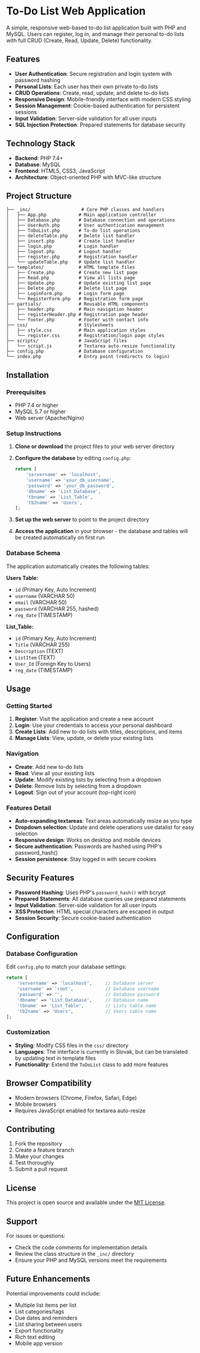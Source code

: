 # To-Do List Web Application

A simple, responsive web-based to-do list application built with PHP and MySQL. Users can register, log in, and manage their personal to-do lists with full CRUD (Create, Read, Update, Delete) functionality.

## Features

- **User Authentication**: Secure registration and login system with password hashing
- **Personal Lists**: Each user has their own private to-do lists
- **CRUD Operations**: Create, read, update, and delete to-do lists
- **Responsive Design**: Mobile-friendly interface with modern CSS styling
- **Session Management**: Cookie-based authentication for persistent sessions
- **Input Validation**: Server-side validation for all user inputs
- **SQL Injection Protection**: Prepared statements for database security

## Technology Stack

- **Backend**: PHP 7.4+
- **Database**: MySQL
- **Frontend**: HTML5, CSS3, JavaScript
- **Architecture**: Object-oriented PHP with MVC-like structure

## Project Structure

```
├── _inc/                   # Core PHP classes and handlers
│   ├── App.php            # Main application controller
│   ├── Database.php       # Database connection and operations
│   ├── UserAuth.php       # User authentication management
│   ├── ToDoList.php       # To-do list operations
│   ├── deleteTable.php    # Delete list handler
│   ├── insert.php         # Create list handler
│   ├── login.php          # Login handler
│   ├── logout.php         # Logout handler
│   ├── register.php       # Registration handler
│   └── updateTable.php    # Update list handler
├── templates/             # HTML template files
│   ├── Create.php         # Create new list page
│   ├── Read.php           # View all lists page
│   ├── Update.php         # Update existing list page
│   ├── Delete.php         # Delete list page
│   ├── LoginForm.php      # Login form page
│   └── RegisterForm.php   # Registration form page
├── partials/              # Reusable HTML components
│   ├── header.php         # Main navigation header
│   ├── registerHeader.php # Registration page header
│   └── footer.php         # Footer with contact info
├── css/                   # Stylesheets
│   ├── style.css          # Main application styles
│   └── register.css       # Registration/login page styles
├── scripts/               # JavaScript files
│   └── script.js          # Textarea auto-resize functionality
├── config.php             # Database configuration
└── index.php              # Entry point (redirects to login)
```

## Installation

### Prerequisites

- PHP 7.4 or higher
- MySQL 5.7 or higher
- Web server (Apache/Nginx)

### Setup Instructions

1. **Clone or download** the project files to your web server directory

2. **Configure the database** by editing `config.php`:
   ```php
   return [
       'servername' => 'localhost',
       'username' => 'your_db_username',
       'password' => 'your_db_password',
       'dbname' => 'List_Database',
       'tbname' => 'List_Table',
       'tb2name' => 'Users',
   ];
   ```

3. **Set up the web server** to point to the project directory

4. **Access the application** in your browser - the database and tables will be created automatically on first run

### Database Schema

The application automatically creates the following tables:

**Users Table:**
- `id` (Primary Key, Auto Increment)
- `username` (VARCHAR 50)
- `email` (VARCHAR 50)
- `password` (VARCHAR 255, hashed)
- `reg_date` (TIMESTAMP)

**List_Table:**
- `id` (Primary Key, Auto Increment)
- `Title` (VARCHAR 255)
- `Description` (TEXT)
- `ListItem` (TEXT)
- `User_Id` (Foreign Key to Users)
- `reg_date` (TIMESTAMP)

## Usage

### Getting Started

1. **Register**: Visit the application and create a new account
2. **Login**: Use your credentials to access your personal dashboard
3. **Create Lists**: Add new to-do lists with titles, descriptions, and items
4. **Manage Lists**: View, update, or delete your existing lists

### Navigation

- **Create**: Add new to-do lists
- **Read**: View all your existing lists
- **Update**: Modify existing lists by selecting from a dropdown
- **Delete**: Remove lists by selecting from a dropdown
- **Logout**: Sign out of your account (top-right icon)

### Features Detail

- **Auto-expanding textareas**: Text areas automatically resize as you type
- **Dropdown selection**: Update and delete operations use datalist for easy selection
- **Responsive design**: Works on desktop and mobile devices
- **Secure authentication**: Passwords are hashed using PHP's password_hash()
- **Session persistence**: Stay logged in with secure cookies

## Security Features

- **Password Hashing**: Uses PHP's `password_hash()` with bcrypt
- **Prepared Statements**: All database queries use prepared statements
- **Input Validation**: Server-side validation for all user inputs
- **XSS Protection**: HTML special characters are escaped in output
- **Session Security**: Secure cookie-based authentication

## Configuration

### Database Configuration

Edit `config.php` to match your database settings:

```php
return [
    'servername' => 'localhost',     // Database server
    'username' => 'root',            // Database username
    'password' => '',                // Database password
    'dbname' => 'List_Database',     // Database name
    'tbname' => 'List_Table',        // Lists table name
    'tb2name' => 'Users',            // Users table name
];
```

### Customization

- **Styling**: Modify CSS files in the `css/` directory
- **Languages**: The interface is currently in Slovak, but can be translated by updating text in template files
- **Functionality**: Extend the `ToDoList` class to add more features

## Browser Compatibility

- Modern browsers (Chrome, Firefox, Safari, Edge)
- Mobile browsers
- Requires JavaScript enabled for textarea auto-resize

## Contributing

1. Fork the repository
2. Create a feature branch
3. Make your changes
4. Test thoroughly
5. Submit a pull request

## License

This project is open source and available under the [MIT License](LICENSE).

## Support

For issues or questions:
- Check the code comments for implementation details
- Review the class structure in the `_inc/` directory
- Ensure your PHP and MySQL versions meet the requirements

## Future Enhancements

Potential improvements could include:
- Multiple list items per list
- List categories/tags
- Due dates and reminders
- List sharing between users
- Export functionality
- Rich text editing
- Mobile app version
